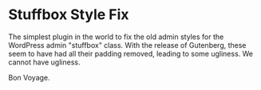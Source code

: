 # Stuffbox Style Fix

The simplest plugin in the world to fix the old admin styles for the WordPress admin "stuffbox" class. With the release of Gutenberg, these seem to have had all their padding removed, leading to some ugliness. We cannot have ugliness.

Bon Voyage.